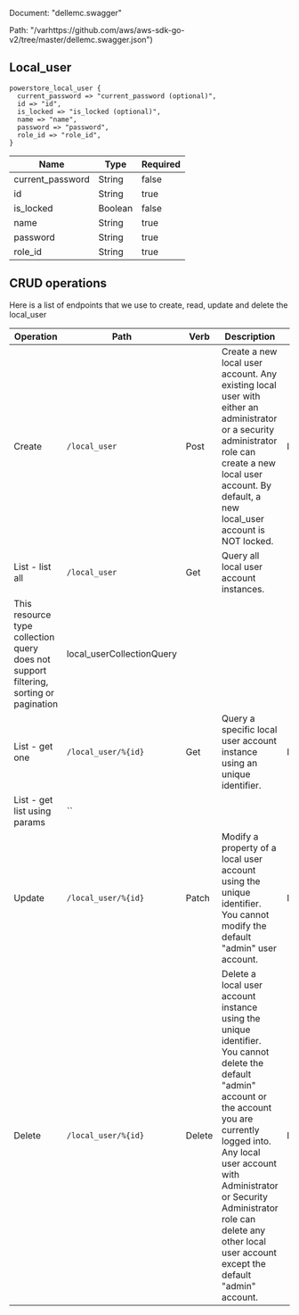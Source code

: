 Document: "dellemc.swagger"


Path: "/varhttps://github.com/aws/aws-sdk-go-v2/tree/master/dellemc.swagger.json")

## Local_user



```puppet
powerstore_local_user {
  current_password => "current_password (optional)",
  id => "id",
  is_locked => "is_locked (optional)",
  name => "name",
  password => "password",
  role_id => "role_id",
}
```

| Name        | Type           | Required       |
| ------------- | ------------- | ------------- |
|current_password | String | false |
|id | String | true |
|is_locked | Boolean | false |
|name | String | true |
|password | String | true |
|role_id | String | true |



## CRUD operations

Here is a list of endpoints that we use to create, read, update and delete the local_user

| Operation | Path | Verb | Description | OperationID |
| ------------- | ------------- | ------------- | ------------- | ------------- |
|Create|`/local_user`|Post|Create a new local user account. Any existing local user with either an administrator or a security administrator role can create a new local user account. By default, a new local_user account is NOT locked.|local_userCreate|
|List - list all|`/local_user`|Get|Query all local user account instances. 
This resource type collection query does not support filtering, sorting or pagination|local_userCollectionQuery|
|List - get one|`/local_user/%{id}`|Get|Query a specific local user account instance using an unique identifier.|local_userInstanceQuery|
|List - get list using params|``||||
|Update|`/local_user/%{id}`|Patch|Modify a property of a local user account using the unique identifier. You cannot modify the default "admin" user account.|local_userModify|
|Delete|`/local_user/%{id}`|Delete|Delete a local user account instance using the unique identifier. You cannot delete the default "admin" account or the account you are currently logged into. Any local user account with Administrator or Security Administrator role can delete any other local user account except the default "admin" account.|local_userDelete|
